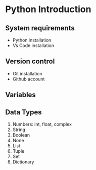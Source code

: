 # Python Introduction
## System requirements
* Python installation
* Vs Code installation

## Version control
* Git installation
* Github account

## Variables    

## Data Types
1. Numbers: int, float, complex
2. String
3. Boolean
4. None
5. List
6. Tuple
7. Set
8. Dictionary

